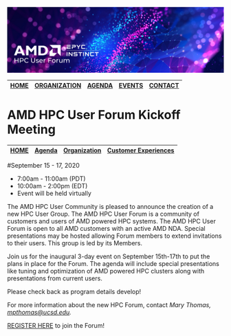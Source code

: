 <img src="images/Smaller-AMDHPCUserTraining_header.png" alt="Comet Rack View" width="700px" />

| [HOME](README.md) | [ORGANIZATION](organization.md) | [AGENDA](agenda.md)  | [EVENTS](events/events.md) | [CONTACT](contact.md) |
| :-----: | :-----: | :-----: | :-----: | :-----: |

# AMD HPC User Forum Kickoff Meeting

| [HOME](readme.md) | [Agenda](agenda.md) | [Organization](organization.md)  | [Customer Experiences](custexp.md)  |
| :-----: | :-----: | :-----: | :-----: | 

#September 15 - 17, 2020 
* 7:00am - 11:00am (PDT)
* 10:00am - 2:00pm (EDT)
* Event will be held virtually

The AMD HPC User Community is pleased to announce the creation of a new HPC User Group.  The AMD HPC User Forum is a community of customers and users of AMD powered HPC systems.  The AMD HPC User Forum is open to all AMD customers with an active AMD NDA.  Special presentations may be hosted allowing Forum members to extend invitations to their users.  This group is led by its Members.

Join us for the inaugural 3-day event on September 15th-17th to put the plans in place for the Forum.  The agenda will include special presentations like tuning and optimization of AMD powered HPC clusters along with presentations from current users.  

Please check back as program details develop!

For more information about the new HPC Forum, contact
_Mary Thomas, mpthomas@ucsd.edu._

[REGISTER HERE](https://docs.google.com/forms/d/e/1FAIpQLSd_l_MDY5Kh_tFJ_KHPzx4eiTKndsNMn5BpiJ8WiWaCUG1mLQ/viewform) to join the Forum!




